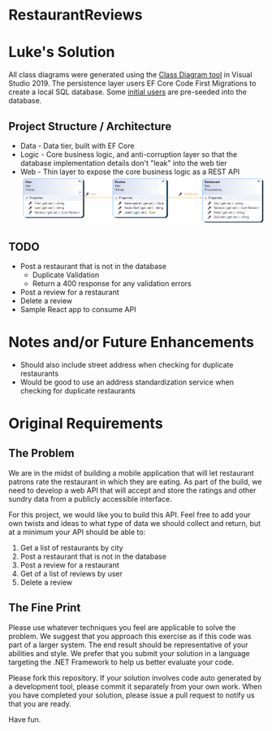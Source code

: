 RestaurantReviews
=================

# Luke's Solution

All class diagrams were generated using the [Class Diagram tool](https://docs.microsoft.com/en-us/visualstudio/ide/class-designer/how-to-add-class-diagrams-to-projects?view=vs-2019) in Visual Studio 2019.  The persistence layer users EF Core Code First Migrations to create a local SQL database.  Some [initial users](./RestaurantReviews.Data/Users.cs) are pre-seeded into the database.
## Project Structure / Architecture
- Data - Data tier, built with EF Core
- Logic - Core business logic, and anti-corruption layer so that the database implementation details don't "leak" into the web tier
- Web - Thin layer to expose the core business logic as a REST API
![](./diagrams/Entities.png)

## TODO
- Post a restaurant that is not in the database
    - Duplicate Validation
    - Return a 400 response for any validation errors
- Post a review for a restaurant
- Delete a review
- Sample React app to consume API

# Notes and/or Future Enhancements
- Should also include street address when checking for duplicate restaurants
- Would be good to use an address standardization service when checking for duplicate restaurants

# Original Requirements
The Problem
--------------
We are in the midst of building a mobile application that will let restaurant patrons rate the restaurant in which they are eating. As part of the build, we need to develop a web API that will accept and store the ratings and other sundry data from a publicly accessible interface. 

For this project, we would like you to build this API. Feel free to add your own twists and ideas to what type of data we should collect and return, but at a minimum your API should be able to:

1. Get a list of restaurants by city
2. Post a restaurant that is not in the database
3. Post a review for a restaurant
4. Get of a list of reviews by user
5. Delete a review

The Fine Print
--------------
Please use whatever techniques you feel are applicable to solve the problem. We suggest that you approach this exercise as if this code was part of a larger system. The end result should be representative of your abilities and style.  We prefer that you submit your solution in a language targeting the .NET Framework to help us better evaluate your code.

Please fork this repository. If your solution involves code auto generated by a development  tool, please commit it separately from your own work.  When you have completed your solution, please issue a pull request to notify us that you are ready.

Have fun.
